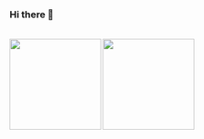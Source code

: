 ### Hi there 👋

<br />
<div>
  <img align="left" height="160px" src="https://github-readme-stats.vercel.app/api?username=xwnwho&show_icons=true&theme=dracula" />
  <img height="160px" src="https://github-readme-stats.vercel.app/api/top-langs/?username=xwnwho&show_icons=true&layout=compact&theme=dracula"/>
</div>



<!--
**xwnwho/xwnwho** is a ✨ _special_ ✨ repository because its `README.md` (this file) appears on your GitHub profile.

Here are some ideas to get you started:

- 🔭 I’m currently working on ...
- 🌱 I’m currently learning ...
- 👯 I’m looking to collaborate on ...
- 🤔 I’m looking for help with ...
- 💬 Ask me about ...
- 📫 How to reach me: ...
- 😄 Pronouns: ...
- ⚡ Fun fact: ...
-->
